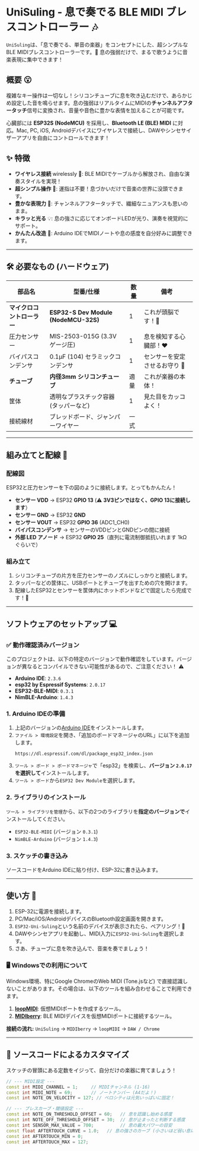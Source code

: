 # UniSuling - 息で奏でる BLE MIDI ブレスコントローラー 🎶

`UniSuling`は、「息で奏でる、単音の楽器」をコンセプトにした、超シンプルなBLE MIDIブレスコントローラーです。🚀 息の強弱だけで、まるで歌うように音楽表現に集中できます！

## 概要 😮

複雑なキー操作は一切なし！シリコンチューブに息を吹き込むだけで、あらかじめ設定した音を鳴らせます。息の強弱はリアルタイムにMIDIの**チャンネルアフタータッチ**信号に変換され、音量や音色に豊かな表情を加えることが可能です。

心臓部には **ESP32S (NodeMCU)** を採用し、**Bluetooth LE (BLE) MIDI** に対応。Mac, PC, iOS, Androidデバイスにワイヤレスで接続し、DAWやシンセサイザーアプリを自由にコントロールできます！

## ✨ 特徴

  * **ワイヤレス接続** wirelessly 📶: BLE MIDIでケーブルから解放され、自由な演奏スタイルを実現！
  * **超シンプル操作** 💨: 運指は不要！息づかいだけで音楽の世界に没頭できます。
  * **豊かな表現力** 💖: チャンネルアフタータッチで、繊細なニュアンスも思いのまま。
  * **キラッと光る** 💡: 息の強さに応じてオンボードLEDが光り、演奏を視覚的にサポート。
  * **かんたん改造** 🔧: Arduino IDEでMIDIノートや息の感度を自分好みに調整できます。

-----

## 🛠️ 必要なもの (ハードウェア)

| 部品名                 | 型番/仕様                                  | 数量 | 備考                               |
| ---------------------- | ------------------------------------------ | ---- | ---------------------------------- |
| **マイクロコントローラー** | **ESP32-S Dev Module (NodeMCU-32S)** | 1    | これが頭脳です！🧠                 |
| 圧力センサー           | MIS-2503-015G (3.3V ゲージ圧)              | 1    | 息を検知する心臓部！❤️             |
| バイパスコンデンサ     | 0.1μF (104) セラミックコンデンサ            | 1    | センサーを安定させるお守り 🙏       |
| **チューブ** | **内径3mm シリコンチューブ** | 適量 | これが楽器の本体！                 |
| 筐体                   | 透明なプラスチック容器 (タッパーなど) | 1    | 見た目をカッコよく！               |
| 接続線材               | ブレッドボード、ジャンパーワイヤー         | 一式 |                                    |

-----

## 組み立てと配線 🔌

### 配線図

ESP32と圧力センサーを下の図のように接続します。とってもかんたん！

  * **センサー VDD** → ESP32 **GPIO 13** (⚠️ **3V3ピンではなく、GPIO 13に接続します**）
  * **センサー GND** → ESP32 **GND**
  * **センサー VOUT** → ESP32 **GPIO 36** (ADC1\_CH0)
  * **バイパスコンデンサ** → センサーのVDDピンとGNDピンの間に接続
  * **外部 LED アノード** → ESP32 **GPIO 25**（直列に電流制御抵抗いれます 1kΩ ぐらいで）

### 組み立て

1.  シリコンチューブの片方を圧力センサーのノズルにしっかりと接続します。
2.  タッパーなどの筐体に、USBポートとチューブを出すための穴を開けます。
3.  配線したESP32とセンサーを筐体内にホットボンドなどで固定したら完成です！🎉

-----

## ソフトウェアのセットアップ 💻

### ✅ 動作確認済みバージョン

このプロジェクトは、以下の特定のバージョンで動作確認をしています。バージョンが異なるとコンパイルできない可能性があるので、ご注意ください！ ⚠️

  * **Arduino IDE**: `2.3.6`
  * **esp32 by Espressif Systems**: `2.0.17`
  * **ESP32-BLE-MIDI**: `0.3.1`
  * **NimBLE-Arduino**: `1.4.3`

### 1\. Arduino IDEの準備

1.  上記のバージョンの[Arduino IDE](https://www.arduino.cc/en/software)をインストールします。
2.  `ファイル > 環境設定`を開き、「追加のボードマネージャのURL」に以下を追加します。
    ```
    https://dl.espressif.com/dl/package_esp32_index.json
    ```
3.  `ツール > ボード > ボードマネージャ`で「esp32」を検索し、**バージョン `2.0.17` を選択して**インストールします。
4.  `ツール > ボード`から`ESP32 Dev Module`を選択します。

### 2\. ライブラリのインストール

`ツール > ライブラリを管理`から、以下の2つのライブラリを**指定のバージョンで**インストールしてください。

  * `ESP32-BLE-MIDI` (バージョン `0.3.1`)
  * `NimBLE-Arduino` (バージョン `1.4.3`)

### 3\. スケッチの書き込み

ソースコードをArduino IDEに貼り付け、ESP-32に書き込みます。

-----

## 使い方 🎵

1.  ESP-32に電源を接続します。
2.  PC/Mac/iOS/AndroidデバイスのBluetooth設定画面を開きます。
3.  `ESP32-Uni-Suling`という名前のデバイスが表示されたら、ペアリング！🤝
4.  DAWやシンセアプリを起動し、MIDI入力に`ESP32-Uni-Suling`を選択します。
5.  さあ、チューブに息を吹き込んで、音楽を奏でましょう！

### 🖥️ Windowsでの利用について

Windows環境、特にGoogle ChromeのWeb MIDI (Tone.jsなど) で直接認識しないことがあります。その場合は、以下のツールを組み合わせることで利用できます。

1.  [**loopMIDI**](https://www.tobias-erichsen.de/software/loopmidi.html): 仮想MIDIポートを作成するツール。
2.  [**MIDIberry**](https://www.google.com/search?q=https://www.microsoft.com/ja-jp/p/midiberry/9n39720h2m01): BLE MIDIデバイスを仮想MIDIポートに接続するツール。

**接続の流れ:** `UniSuling` → `MIDIberry` → `loopMIDI` → `DAW / Chrome`

-----

## 🎨 ソースコードによるカスタマイズ

スケッチの冒頭にある定数をイジって、自分だけの楽器に育てましょう！

```cpp
// --- MIDI設定 ---
const int MIDI_CHANNEL = 1;     // MIDIチャンネル (1-16)
const int MIDI_NOTE = 69;       // ノートナンバー (A4だよ！)
const int NOTE_ON_VELOCITY = 127; // ベロシティは元気いっぱいに固定！

// --- ブレスカーブ・閾値設定 ---
const int NOTE_ON_THRESHOLD_OFFSET = 60;   // 息を認識し始める感度
const int NOTE_OFF_THRESHOLD_OFFSET = 30;  // 息が止まったと判断する感度
const int SENSOR_MAX_VALUE = 700;          // 息の最大パワーの目安
const float AFTERTOUCH_CURVE = 1.0;   // 息の強さのカーブ (小さいほど弱い息に敏感に！)
const int AFTERTOUCH_MIN = 0;
const int AFTERTOUCH_MAX = 127;
```



